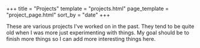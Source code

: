 +++
title = "Projects"
template = "projects.html"
page_template = "project_page.html"
sort_by = "date"
+++

These are various projects I've worked on in the past. They tend to be quite old when I was more just experimenting with things. My goal should be to finish more things so I can add more interesting things here.


